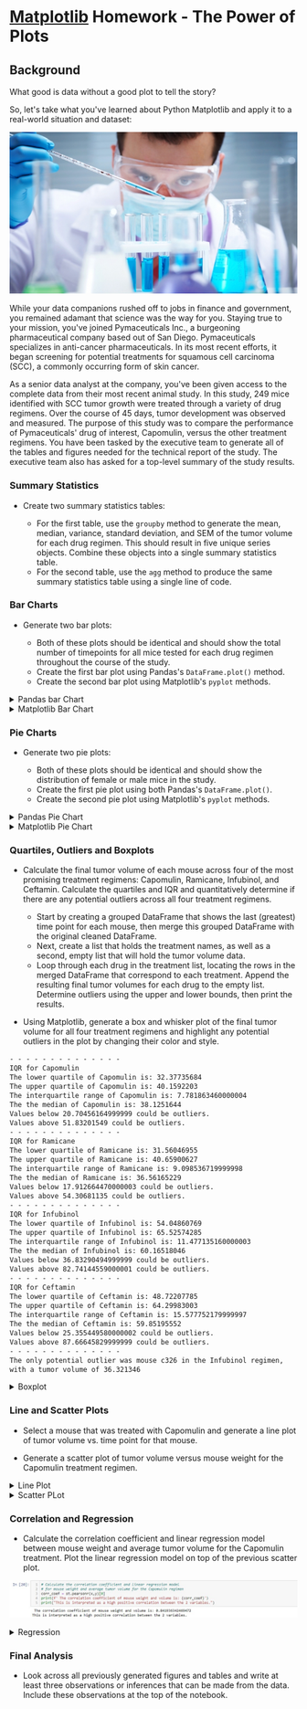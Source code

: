 # [Matplotlib](pymaceuticals_starter.ipynb) Homework - The Power of Plots

## Background

What good is data without a good plot to tell the story?

So, let's take what you've learned about Python Matplotlib and apply it to a real-world situation and dataset:

<p align="center">
  <img src="Images/Laboratory.jpg" />
</p>

While your data companions rushed off to jobs in finance and government, you remained adamant that science was the way for you. Staying true to your mission, you've joined Pymaceuticals Inc., a burgeoning pharmaceutical company based out of San Diego. Pymaceuticals specializes in anti-cancer pharmaceuticals. In its most recent efforts, it began screening for potential treatments for squamous cell carcinoma (SCC), a commonly occurring form of skin cancer.

As a senior data analyst at the company, you've been given access to the complete data from their most recent animal study. In this study, 249 mice identified with SCC tumor growth were treated through a variety of drug regimens. Over the course of 45 days, tumor development was observed and measured. The purpose of this study was to compare the performance of Pymaceuticals' drug of interest, Capomulin, versus the other treatment regimens. You have been tasked by the executive team to generate all of the tables and figures needed for the technical report of the study. The executive team also has asked for a top-level summary of the study results.

### Summary Statistics

* Create two summary statistics tables:

    * For the first table, use the `groupby` method to generate the mean, median, variance, standard deviation, and SEM of the tumor volume for each drug regimen. This should result in five unique series objects. Combine these objects into a single summary statistics table.
    * For the second table, use the `agg` method to produce the same summary statistics table using a single line of code.

### Bar Charts

* Generate two bar plots:

    * Both of these plots should be identical and should show the total number of timepoints for all mice tested for each drug regimen throughout the course of the study.
    * Create the first bar plot using Pandas's `DataFrame.plot()` method.
    * Create the second bar plot using Matplotlib's `pyplot` methods.

<details>
           <summary>Pandas bar Chart</summary>
           <p><img src="Images/panda_bar.PNG" /> </p>
</details>

<details>
           <summary>Matplotlib Bar Chart</summary>
           <p><img src="Images/plot_bar.PNG" /> </p>
</details>

### Pie Charts

* Generate two pie plots:

    * Both of these plots should be identical and should show the distribution of female or male mice in the study.
    * Create the first pie plot using both Pandas's `DataFrame.plot()`.
    * Create the second pie plot using Matplotlib's `pyplot` methods.

<details>
           <summary>Pandas Pie Chart</summary>
           <p><img src="Images/panda_pie.PNG" /> </p>
</details>

<details>
           <summary>Matplotlib Pie Chart</summary>
           <p><img src="Images/plot_pie.PNG" /> </p>
</details>


### Quartiles, Outliers and Boxplots

* Calculate the final tumor volume of each mouse across four of the most promising treatment regimens: Capomulin, Ramicane, Infubinol, and Ceftamin. Calculate the quartiles and IQR and quantitatively determine if there are any potential outliers across all four treatment regimens.

    * Start by creating a grouped DataFrame that shows the last (greatest) time point for each mouse, then merge this grouped DataFrame with the original cleaned DataFrame.
    * Next, create a list that holds the treatment names, as well as a second, empty list that will hold the tumor volume data.
    * Loop through each drug in the treatment list, locating the rows in the merged DataFrame that correspond to each treatment. Append the resulting final tumor volumes for each drug to the empty list. Determine outliers using the upper and lower bounds, then print the results.
    
* Using Matplotlib, generate a box and whisker plot of the final tumor volume for all four treatment regimens and highlight any potential outliers in the plot by changing their color and style.

```text
- - - - - - - - - - - - - -
IQR for Capomulin
The lower quartile of Capomulin is: 32.37735684
The upper quartile of Capomulin is: 40.1592203
The interquartile range of Capomulin is: 7.781863460000004
The the median of Capomulin is: 38.1251644 
Values below 20.70456164999999 could be outliers.
Values above 51.83201549 could be outliers.
- - - - - - - - - - - - - -
IQR for Ramicane
The lower quartile of Ramicane is: 31.56046955
The upper quartile of Ramicane is: 40.65900627
The interquartile range of Ramicane is: 9.098536719999998
The the median of Ramicane is: 36.56165229 
Values below 17.912664470000003 could be outliers.
Values above 54.30681135 could be outliers.
- - - - - - - - - - - - - -
IQR for Infubinol
The lower quartile of Infubinol is: 54.04860769
The upper quartile of Infubinol is: 65.52574285
The interquartile range of Infubinol is: 11.477135160000003
The the median of Infubinol is: 60.16518046 
Values below 36.83290494999999 could be outliers.
Values above 82.74144559000001 could be outliers.
- - - - - - - - - - - - - -
IQR for Ceftamin
The lower quartile of Ceftamin is: 48.72207785
The upper quartile of Ceftamin is: 64.29983003
The interquartile range of Ceftamin is: 15.577752179999997
The the median of Ceftamin is: 59.85195552 
Values below 25.355449580000002 could be outliers.
Values above 87.66645829999999 could be outliers.
- - - - - - - - - - - - - -
The only potential outlier was mouse c326 in the Infubinol regimen, with a tumor volume of 36.321346
 ```

<details>
           <summary>Boxplot</summary>
           <p><img src="Images/boxplot.PNG" /> </p>
</details>

### Line and Scatter Plots

* Select a mouse that was treated with Capomulin and generate a line plot of tumor volume vs. time point for that mouse.

* Generate a scatter plot of tumor volume versus mouse weight for the Capomulin treatment regimen.

<details>
           <summary>Line Plot</summary>
           <p><img src="Images/line.PNG" /> </p>
</details>

<details>
           <summary>Scatter PLot</summary>
           <p><img src="Images/scatter.PNG" /> </p>
</details>

### Correlation and Regression

* Calculate the correlation coefficient and linear regression model between mouse weight and average tumor volume for the Capomulin treatment. Plot the linear regression model on top of the previous scatter plot.

<p align="center">
  <img src="Images/correlation.jpg" />
</p>

<details>
           <summary>Regression</summary>
           <p><img src="Images/reg_corr.PNG" /> </p>
</details>

### Final Analysis

* Look across all previously generated figures and tables and write at least three observations or inferences that can be made from the data. Include these observations at the top of the notebook.

